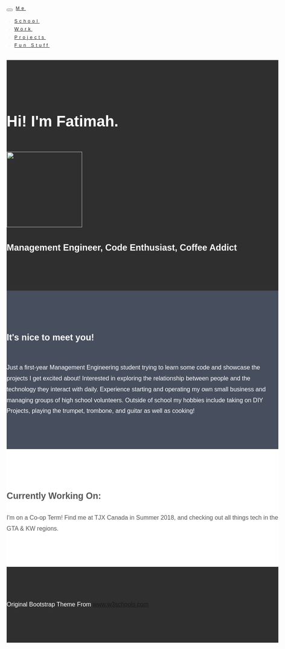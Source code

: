 <!DOCTYPE html>
<html lang="en">
<head>
  <!-- Theme Made By www.w3schools.com - No Copyright -->
  <title>Fatimah Areola</title>
  <meta charset="utf-8">
  <meta name="viewport" content="width=device-width, initial-scale=1">
  <link rel="stylesheet" href="https://maxcdn.bootstrapcdn.com/bootstrap/3.3.7/css/bootstrap.min.css">
  <link href="https://fonts.googleapis.com/css?family=Montserrat" rel="stylesheet">
  <script src="https://ajax.googleapis.com/ajax/libs/jquery/3.3.1/jquery.min.js"></script>
  <script src="https://maxcdn.bootstrapcdn.com/bootstrap/3.3.7/js/bootstrap.min.js"></script>

  <link rel="stylesheet" href="https://cdnjs.cloudflare.com/ajax/libs/font-awesome/4.7.0/css/font-awesome.min.css">

  <style>
  body {
      font: 20px Montserrat, sans-serif;
      line-height: 1.8;
      color: #f5f6f7;
  }
  p {font-size: 16px;}
  .margin {margin-bottom: 45px;}
  .bg-1 { 
      background-color: #1abc9c; /* Green */
      color: #ffffff;
  }
  .bg-2 { 
      background-color: #474e5d; /* Dark Blue */
      color: #ffffff;
  }
  .bg-3 { 
      background-color: #ffffff; /* White */
      color: #555555;
  }
  .bg-4 { 
      background-color: #2f2f2f; /* Black Gray */
      color: #fff;
  }
  .container-fluid {
      padding-top: 70px;
      padding-bottom: 70px;
  }
  .navbar {
      padding-top: 15px;
      padding-bottom: 15px;
      border: 0;
      border-radius: 0;
      margin-bottom: 0;
      font-size: 12px;
      letter-spacing: 5px;
  }
  .navbar-nav  li a:hover {
      color: #ffffff
  }
  </style>
</head>
<body>

<!-- Navbar -->
<nav class="navbar navbar-default">
  <div class="container">
    <div class="navbar-header">
      <button type="button" class="navbar-toggle" data-toggle="collapse" data-target="#myNavbar">
        <span class="icon-bar"></span>
        <span class="icon-bar"></span>
        <span class="icon-bar"></span>       
        <span class="icon-bar"></span>                 
      </button>
      <a class="navbar-brand" href="#">Me</a>
    </div>
    <div class="collapse navbar-collapse" id="myNavbar">
      <ul class="nav navbar-nav navbar-right">
        <li><a href="fatimahareola.github.io/school">School</a></li>
        <li><a href="fatimahareola.github.io/work">Work</a></li>
        <li><a href="fatimahareola.github.io/projects">Projects</a></li>
        <li><a href="fatimahareola.github.io/funstuff">Fun Stuff</a></li>
      </ul>
    </div>
  </div>
</nav>

<!-- First Container -->
<div class="container-fluid bg-4 text-center">
  <h1 class="margin">Hi! I'm Fatimah.</h1>
  <img id="Me!" src="https://render.bitstrips.com/v2/cpanel/a41da708-81e9-4ec3-9364-9d8748f7063d-7038c776-e541-4fb2-9a81-4e207a275409-v1.png?transparent=1&palette=1" width="200" height="200">
  <h3>Management Engineer, Code Enthusiast, Coffee Addict </h3>
</div>

<!-- Second Container -->
<div class="container-fluid bg-2 text-center">
  <h3 class="margin">It's nice to meet you!</h3>
  <p>Just a first-year Management Engineering student trying to learn some code and showcase the projects I get excited about! Interested in exploring the relationship between people and the technology they interact with daily. Experience starting and operating my own small business and managing groups of high school volunteers. Outside of school my hobbies include taking on DIY Projects, playing the trumpet, trombone, and guitar as well as cooking! </p>
</div>

<!-- Third Container (Grid) -->
<div class="container-fluid bg-3 text-center">    
 <a class="btn" href="https://drive.google.com/open?id=1sSzU5Uqlr30FEs0oV4kj55-6X1kfJtP6" title="Resume" onkeypress="window.open(this.href); return false;">
        <i class="fa fa-file-text-o fa-3x" aria-hidden="true"></i>
    </a> 
    <h3 class="">Currently Working On:</h3>
      <p>I'm on a Co-op Term! Find me at TJX Canada in Summer 2018, and checking out all things tech in the GTA & KW regions.</p> 
    </div>
<!-- Footer -->
<footer class="container-fluid bg-4 text-center">
  <p>Original Bootstrap Theme From <a href="https://www.w3schools.com">www.w3schools.com</a></p> 
</footer>

</body>
</html>
